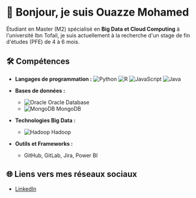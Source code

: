 # 👋 Bonjour, je suis Ouazze Mohamed

Étudiant en Master (M2) spécialisé en **Big Data et Cloud Computing** à l'université Ibn Tofail, je suis actuellement à la recherche d'un stage de fin d'études (PFE) de 4 à 6 mois.

## 🛠️ Compétences

- **Langages de programmation :**
![Python](https://img.shields.io/badge/Python-3776AB?style=for-the-badge&logo=python&logoColor=white)
![R](https://img.shields.io/badge/R-276DC3?style=for-the-badge&logo=r&logoColor=white)
![JavaScript](https://img.shields.io/badge/JavaScript-F7DF1E?style=for-the-badge&logo=javascript&logoColor=black)
![Java](https://img.shields.io/badge/Java-007396?style=for-the-badge&logo=java&logoColor=white)


- **Bases de données :**
  - ![Oracle](https://upload.wikimedia.org/wikipedia/commons/4/46/Oracle_logo.svg) Oracle Database
  - ![MongoDB](https://upload.wikimedia.org/wikipedia/commons/4/46/MongoDB_Logo.svg) MongoDB

- **Technologies Big Data :**
  - ![Hadoop](https://upload.wikimedia.org/wikipedia/commons/3/39/Apache_Hadoop_logo.svg) Hadoop

- **Outils et Frameworks :**
  - GitHub, GitLab, Jira, Power BI

## 🌐 Liens vers mes réseaux sociaux

- [LinkedIn](https://www.linkedin.com/in/mohamed-ouazze/)
